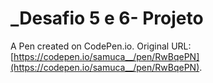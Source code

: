 # _Desafio 5  e 6- Projeto

A Pen created on CodePen.io. Original URL: [https://codepen.io/samuca__/pen/RwBqePN](https://codepen.io/samuca__/pen/RwBqePN).

